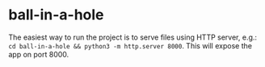# ball-in-a-hole

The easiest way to run the project is to serve files using HTTP server, e.g.: ```cd ball-in-a-hole && python3 -m http.server 8000```. This will expose the app on port 8000.

